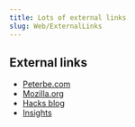 ```yaml
---
title: Lots of external links
slug: Web/ExternalLinks
---
```

## External links

- [Peterbe.com](https://www.peterbe.com)
- <a class="something already" href="https://www.mozilla.org">Mozilla.org</a>
- [Hacks blog](https://hacks.mozilla.org)
- [Insights](https://insights.mozilla.org)
